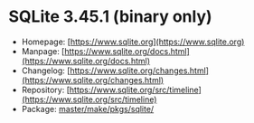 # SQLite 3.45.1 (binary only)
 - Homepage: [https://www.sqlite.org](https://www.sqlite.org)
 - Manpage: [https://www.sqlite.org/docs.html](https://www.sqlite.org/docs.html)
 - Changelog: [https://www.sqlite.org/changes.html](https://www.sqlite.org/changes.html)
 - Repository: [https://www.sqlite.org/src/timeline](https://www.sqlite.org/src/timeline)
 - Package: [master/make/pkgs/sqlite/](https://github.com/Freetz-NG/freetz-ng/tree/master/make/pkgs/sqlite/)

